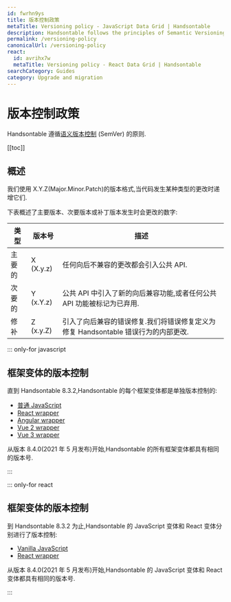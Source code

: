```yaml
---
id: fwrhn9ys
title: 版本控制政策
metaTitle: Versioning policy - JavaScript Data Grid | Handsontable
description: Handsontable follows the principles of Semantic Versioning (SemVer). Each version is numbered in the X.Y.Z (Major.Minor.Patch) format.
permalink: /versioning-policy
canonicalUrl: /versioning-policy
react:
  id: avrihx7w
  metaTitle: Versioning policy - React Data Grid | Handsontable
searchCategory: Guides
category: Upgrade and migration
---
```


# 版本控制政策

Handsontable 遵循[语义版本控制](https://semver.org/) (SemVer) 的原则.

[[toc]]

## 概述

我们使用 X.Y.Z(Major.Minor.Patch)的版本格式,当代码发生某种类型的更改时递增它们.

下表概述了主要版本、次要版本或补丁版本发生时会更改的数字:

| 类型   | 版本号    | 描述                                                                               |
| ------ | --------- | ---------------------------------------------------------------------------------- |
| 主要的 | X (X.y.z) | 任何向后不兼容的更改都会引入公共 API.                                              |
| 次要的 | Y (x.Y.z) | 公共 API 中引入了新的向后兼容功能,或者任何公共 API 功能被标记为已弃用.             |
| 修补   | Z (x.y.Z) | 引入了向后兼容的错误修复.我们将错误修复定义为修复 Handsontable 错误行为的内部更改. |

::: only-for javascript

## 框架变体的版本控制

直到 Handsontable 8.3.2,Handsontable 的每个框架变体都是单独版本控制的:

<div class="boxes-list gray">

- [普通 JavaScript](@/guides/getting-started/introduction/introduction.md)
- [React wrapper](@/react/guides/getting-started/introduction/introduction.md)
- [Angular wrapper](@/guides/integrate-with-angular/angular-installation/angular-installation.md)
- [Vue 2 wrapper](@/guides/integrate-with-vue/vue-installation/vue-installation.md)
- [Vue 3 wrapper](@/guides/integrate-with-vue3/vue3-installation/vue3-installation.md)


</div>
从版本 8.4.0(2021 年 5 月发布)开始,Handsontable 的所有框架变体都具有相同的版本号.

:::

::: only-for react

## 框架变体的版本控制

到 Handsontable 8.3.2 为止,Handsontable 的 JavaScript 变体和 React 变体分别进行了版本控制:
- [Vanilla JavaScript](@/javascript/guides/getting-started/introduction/introduction.md)
- [React wrapper](@/guides/getting-started/introduction/introduction.md)

从版本 8.4.0(2021 年 5 月发布)开始,Handsontable 的 JavaScript 变体和 React 变体都具有相同的版本号.

:::
